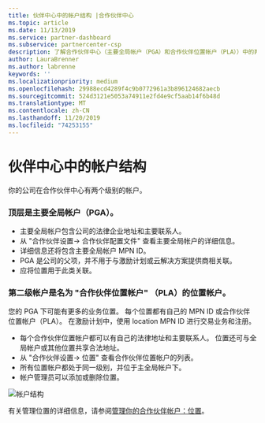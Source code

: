 ```yaml
---
title: 伙伴中心中的帐户结构 |合作伙伴中心
ms.topic: article
ms.date: 11/13/2019
ms.service: partner-dashboard
ms.subservice: partnercenter-csp
description: 了解合作伙伴中心（主要全局帐户（PGA）和合作伙伴位置帐户（PLA））中的两个帐户级别。
author: LauraBrenner
ms.author: labrenne
keywords: ''
ms.localizationpriority: medium
ms.openlocfilehash: 29988ecd4289f4c9b0772961a3b896124682aecb
ms.sourcegitcommit: 524d3121e5053a74911e2fd4e9cf5aab14f6b48d
ms.translationtype: MT
ms.contentlocale: zh-CN
ms.lasthandoff: 11/20/2019
ms.locfileid: "74253155"
---
```

# <a name="the-account-structure-in-partner-center"></a>伙伴中心中的帐户结构

你的公司在合作伙伴中心有两个级别的帐户。 

### <a name="the-top-level-is-the-primary-global-account-pga"></a>顶层是主要全局帐户（PGA）。

- 主要全局帐户包含公司的法律企业地址和主要联系人。 
- 从 "合作伙伴设置-> 合作伙伴配置文件" 查看主要全局帐户的详细信息。
- 详细信息还将包含主要全局帐户 MPN ID。 
- PGA 是公司的父项，并不用于与激励计划或云解决方案提供商相关联。 
- 应将位置用于此类关联。

### <a name="the-second-level-account-is-the-location-account-called-partner-location-account-pla"></a>第二级帐户是名为 "合作伙伴位置帐户" （PLA）的位置帐户。

您的 PGA 下可能有更多的业务位置。 每个位置都有自己的 MPN ID 或合作伙伴位置帐户（PLA）。 在激励计划中，使用 location MPN ID 进行交易业务和注册。

- 每个合作伙伴位置帐户都可以有自己的法律地址和主要联系人。 位置还可与全局帐户或其他位置共享合法地址。
- 从 "合作伙伴设置-> 位置" 查看合作伙伴位置帐户的列表。
- 所有位置帐户都处于同一级别，并位于主全局帐户下。
- 帐户管理员可以添加或删除位置。

![帐户结构](images/accountstructure.png)

有关管理位置的详细信息，请参阅[管理你的合作伙伴帐户：位置](manage-locations.md)。 




















